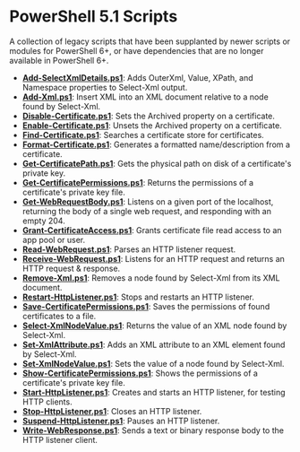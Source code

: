 ﻿PowerShell 5.1 Scripts
======================

A collection of legacy scripts that have been supplanted by newer scripts or modules for PowerShell 6+,
or have dependencies that are no longer available in PowerShell 6+.

- **[Add-SelectXmlDetails.ps1](Add-SelectXmlDetails.ps1)**: Adds OuterXml, Value, XPath, and Namespace properties to Select-Xml output.
- **[Add-Xml.ps1](Add-Xml.ps1)**: Insert XML into an XML document relative to a node found by Select-Xml.
- **[Disable-Certificate.ps1](Disable-Certificate.ps1)**: Sets the Archived property on a certificate.
- **[Enable-Certificate.ps1](Enable-Certificate.ps1)**: Unsets the Archived property on a certificate.
- **[Find-Certificate.ps1](Find-Certificate.ps1)**: Searches a certificate store for certificates.
- **[Format-Certificate.ps1](Format-Certificate.ps1)**: Generates a formatted name/description from a certificate.
- **[Get-CertificatePath.ps1](Get-CertificatePath.ps1)**: Gets the physical path on disk of a certificate's private key.
- **[Get-CertificatePermissions.ps1](Get-CertificatePermissions.ps1)**: Returns the permissions of a certificate's private key file.
- **[Get-WebRequestBody.ps1](Get-WebRequestBody.ps1)**: Listens on a given port of the localhost, returning the body of a single web request, and responding with an empty 204.
- **[Grant-CertificateAccess.ps1](Grant-CertificateAccess.ps1)**: Grants certificate file read access to an app pool or user.
- **[Read-WebRequest.ps1](Read-WebRequest.ps1)**: Parses an HTTP listener request.
- **[Receive-WebRequest.ps1](Receive-WebRequest.ps1)**: Listens for an HTTP request and returns an HTTP request & response.
- **[Remove-Xml.ps1](Remove-Xml.ps1)**: Removes a node found by Select-Xml from its XML document.
- **[Restart-HttpListener.ps1](Restart-HttpListener.ps1)**: Stops and restarts an HTTP listener.
- **[Save-CertificatePermissions.ps1](Save-CertificatePermissions.ps1)**: Saves the permissions of found certificates to a file.
- **[Select-XmlNodeValue.ps1](Select-XmlNodeValue.ps1)**: Returns the value of an XML node found by Select-Xml.
- **[Set-XmlAttribute.ps1](Set-XmlAttribute.ps1)**: Adds an XML attribute to an XML element found by Select-Xml.
- **[Set-XmlNodeValue.ps1](Set-XmlNodeValue.ps1)**: Sets the value of a node found by Select-Xml.
- **[Show-CertificatePermissions.ps1](Show-CertificatePermissions.ps1)**: Shows the permissions of a certificate's private key file.
- **[Start-HttpListener.ps1](Start-HttpListener.ps1)**: Creates and starts an HTTP listener, for testing HTTP clients.
- **[Stop-HttpListener.ps1](Stop-HttpListener.ps1)**: Closes an HTTP listener.
- **[Suspend-HttpListener.ps1](Suspend-HttpListener.ps1)**: Pauses an HTTP listener.
- **[Write-WebResponse.ps1](Write-WebResponse.ps1)**: Sends a text or binary response body to the HTTP listener client.

<!-- generated 10/25/2020 19:09:29 -->
